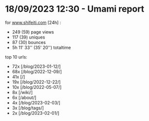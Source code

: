 # 18/09/2023 12:30 - Umami report
for www.shifeiti.com [24h] :

 - 249 (59) page views
 - 117 (39) uniques
 - 87 (30) bounces
 - 5h 11' 33'' (35' 20'') totaltime


top 10 urls:
 - 72x [/blog/2023-01-12/]
 - 68x [/blog/2022-12-09/]
 - 41x [/]
 - 19x [/blog/2022-12-22/]
 - 10x [/blog/2022-05-07/]
 - 8x [/wiki/]
 - 6x [/about/]
 - 4x [/blog/2023-02-03/]
 - 3x [/blog/tags/]
 - 2x [/blog/2023-02-01/]


